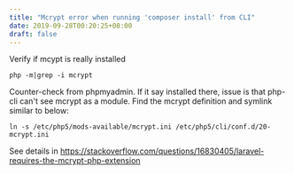 ```yaml
---
title: "Mcrypt error when running 'composer install' from CLI"
date: 2019-09-28T00:20:25+08:00
draft: false
---
```


Verify if mcypt is really installed
```
php -m|grep -i mcrypt
```
Counter-check from phpmyadmin. If it say installed there, issue is that php-cli can't see mcrypt as a module.
Find the mcrypt definition and symlink similar to below:
```
ln -s /etc/php5/mods-available/mcrypt.ini /etc/php5/cli/conf.d/20-mcrypt.ini
```
See details in https://stackoverflow.com/questions/16830405/laravel-requires-the-mcrypt-php-extension
